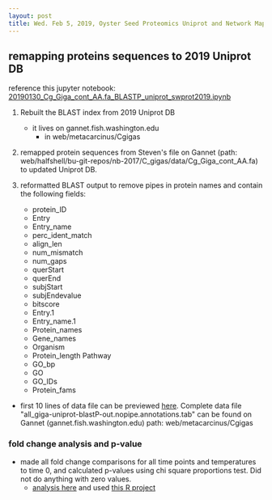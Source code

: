 ```yaml
---
layout: post
title: Wed. Feb 5, 2019, Oyster Seed Proteomics Uniprot and Network Mapping
---
```


## remapping proteins sequences to 2019 Uniprot DB

reference this jupyter notebook: [20190130\_Cg\_Giga\_cont\_AA.fa\_BLASTP\_uniprot\_swprot2019.ipynb](https://github.com/shellytrigg/OysterSeedProject/blob/master/jupyter/20190130_Cg_Giga_cont_AA.fa_BLASTP_uniprot_swprot2019.ipynb)

1. Rebuilt the BLAST index from 2019 Uniprot DB
	- it lives on gannet.fish.washington.edu 
		- in web/metacarcinus/Cgigas
2. remapped protein sequences from Steven's file on Gannet (path: web/halfshell/bu-git-repos/nb-2017/C_gigas/data/Cg_Giga_cont_AA.fa) to updated Uniprot DB.

3. reformatted BLAST output to remove pipes in protein names and contain the following fields:
	- protein_ID	
	- Entry	
	- Entry_name	
	- perc_ident_match	
	- align_len	
	- num_mismatch	
	- num_gaps	
	- querStart	
	- querEnd	
	- subjStart	
	- subjEndevalue	
	- bitscore	
	- Entry.1	
	- Entry_name.1	
	- Protein_names	
	- Gene_names	
	- Organism	
	- Protein_length	Pathway	
	- GO_bp	
	- GO	
	- GO_IDs	
	- Protein_fams
- first 10 lines of data file can be previewed [here](https://github.com/shellytrigg/OysterSeedProject/blob/master/analysis/UniprotAnnotations_NetworkAnalysis/example_reformattedUniprot_output_from_20190130jupyternotebook.tsv). Complete data file "all_giga-uniprot-blastP-out.nopipe.annotations.tab" can be found on Gannet (gannet.fish.washington.edu) path: web/metacarcinus/Cgigas

### fold change analysis and p-value

- made all fold change comparisons for all time points and temperatures to time 0, and calculated p-values using chi square proportions test.  Did not do anything with zero values.
	- [analysis here](https://github.com/shellytrigg/OysterSeedProject/blob/master/analysis/TotNumSpecRatio_FC_Pval/TotNumSpecRatio_FC_Pval.Rmd) and used [this R project](https://github.com/shellytrigg/OysterSeedProject/blob/master/analysis/TotNumSpecRatio_FC_Pval/TotNumSpecRatio_FC_Pval.Rproj)


